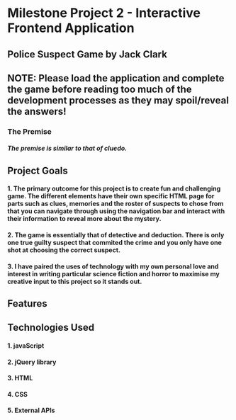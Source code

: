 # Milestone Project 2 - Interactive Frontend Application

## Police Suspect Game by Jack Clark

## NOTE: Please load the application and complete the game before reading too much of the development processes as they may spoil/reveal the answers!

### The Premise
##### The premise is similar to that of cluedo.

## Project Goals
#### 1. The primary outcome for this project is to  create fun and challenging game. The different elements have their own specific HTML page for parts such as clues, memories and the roster of suspects to chose from that you can navigate through using the navigation bar and interact with their information to reveal more about the mystery. 
#### 2. The game is essentially that of detective and deduction. There is only one true guilty suspect that commited the crime and you only have one shot at choosing the correct suspect.
#### 3. I have paired the uses of technology with my own personal love and interest in writing particular science fiction and horror to maximise my creative input to this project so it stands out.


## Features


## Technologies Used
#### 1. javaScript
#### 2. jQuery library
#### 3. HTML
#### 4. CSS
#### 5. External APIs